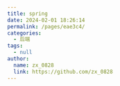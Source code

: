 ```yaml
---
title: spring
date: 2024-02-01 18:26:14
permalink: /pages/eae3c4/
categories: 
  - 后端
tags: 
  - null
author: 
  name: zx_0828
  link: https://github.com/zx_0828
---
```

